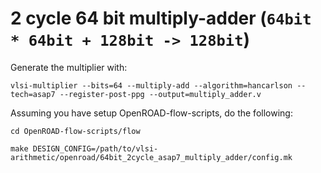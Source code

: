 # 2 cycle 64 bit multiply-adder (`64bit * 64bit + 128bit -> 128bit`)

Generate the multiplier with:

```
vlsi-multiplier --bits=64 --multiply-add --algorithm=hancarlson --tech=asap7 --register-post-ppg --output=multiply_adder.v
```

Assuming you have setup OpenROAD-flow-scripts, do the following:

```
cd OpenROAD-flow-scripts/flow

make DESIGN_CONFIG=/path/to/vlsi-arithmetic/openroad/64bit_2cycle_asap7_multiply_adder/config.mk
```
